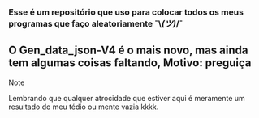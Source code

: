 
### **Esse é um repositório que uso para colocar todos os meus programas que faço aleatoriamente ¯\\_(ツ)_/¯**

## O Gen_data_json-V4 é o mais novo, mas ainda tem algumas coisas faltando, Motivo: preguiça

>[!NOTE]
>Lembrando que qualquer atrocidade que estiver aqui é meramente um resultado do meu tédio ou mente vazia kkkk. 
